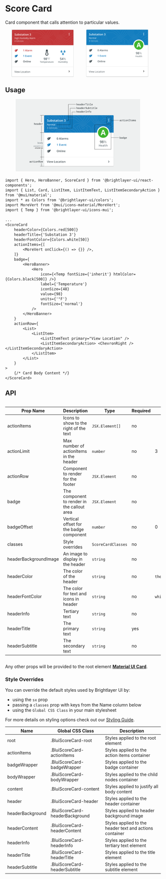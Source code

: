# Score Card

Card component that calls attention to particular values.

<div style="align-items: center; text-align: center; width: 100%; display: flex; justify-content: space-evenly; margin-bottom: 20px">
    <img width="40%" alt="Score Card with multiple highlighted values" src="./images/scoreCard.png"><br/>
    <img width="40%" alt="Score Card with single badge-style value" src="./images/scoreCard_alt.png"><br/>
</div>

## Usage

<div style="align-items: center; text-align: center; width: 100%; display: flex; justify-content: space-evenly; margin-bottom: 20px">
    <img width="80%" alt="Score Card with labels on different parts" src="./images/scoreCardAnatomy.png"><br/>
</div>

```tsx
import { Hero, HeroBanner, ScoreCard } from '@brightlayer-ui/react-components';
import { List, Card, ListItem, ListItemText, ListItemSecondaryAction } from '@mui/material';
import * as Colors from '@brightlayer-ui/colors';
import MoreVert from '@mui/icons-material/MoreVert';
import { Temp } from '@brightlayer-ui/icons-mui';

...
<ScoreCard
    headerColor={Colors.red[500]}
    headerTitle={'Substation 3'}
    headerFontColor={Colors.white[50]}
    actionItems={[
        <MoreVert onClick={() => {}} />,
    ]}
    badge={
        <HeroBanner>
            <Hero
                icon={<Temp fontSize={'inherit'} htmlColor={Colors.black[500]} />}
                label={'Temperature'}
                iconSize={48}
                value={98}
                units={'°F'}
                fontSize={'normal'}
            />
        </HeroBanner>
    }
    actionRow={
        <List>
            <ListItem>
                <ListItemText primary="View Location" />
                <ListItemSecondaryAction> <ChevronRight /> </ListItemSecondaryAction>
            </ListItem>
        </List>
    }
>
    {/* Card Body Content */}
</ScoreCard>
```

## API

<div style="overflow: auto;">

| Prop Name             | Description                                 | Type               | Required | Default                      |
| --------------------- | ------------------------------------------- | ------------------ | -------- | ---------------------------- |
| actionItems           | Icons to show to the right of the text      | `JSX.Element[]`    | no       |                              |
| actionLimit           | Max number of actionItems in the header     | `number`           | no       | 3                            |
| actionRow             | Component to render for the footer          | `JSX.Element`      | no       |                              |
| badge                 | The component to render in the callout area | `JSX.Element`      | no       |                              |
| badgeOffset           | Vertical offset for the badge component     | `number`           | no       | 0                            |
| classes               | Style overrides                             | `ScoreCardClasses` | no       |                              |
| headerBackgroundImage | An image to display in the header           | `string`           | no       |                              |
| headerColor           | The color of the header                     | `string`           | no       | `theme.palette.primary.main` |
| headerFontColor       | The color for text and icons in header      | `string`           | no       | `white`                      |
| headerInfo            | Tertiary text                               | `string`           | no       |                              |
| headerTitle           | The primary text                            | `string`           | yes      |                              |
| headerSubtitle        | The secondary text                          | `string`           | no       |                              |

</div>

Any other props will be provided to the root element [**Material UI Card**](https://material-ui.com/api/card/).

### Style Overrides

You can override the default styles used by Brightlayer UI by:

-   using the `sx` prop
-   passing a `classes` prop with keys from the Name column below
-   using the `Global CSS Class` in your main stylesheet

For more details on styling options check out our [Styling Guide](https://github.com/brightlayer-ui/react-component-library/tree/master/docs#style-guide).

| Name             | Global CSS Class                | Description                                             |
| ---------------- | ------------------------------- | ------------------------------------------------------- |
| root             | .BluiScoreCard-root             | Styles applied to the root element                      |
| actionItems      | .BluiScoreCard-actionItems      | Styles applied to the action items container            |
| badgeWrapper     | .BluiScoreCard-badgeWrapper     | Styles applied to the badge container                   |
| bodyWrapper      | .BluiScoreCard-bodyWrapper      | Styles applied to the child nodes container             |
| content          | .BluiScoreCard-content          | Styles applied to justify all body content              |
| header           | .BluiScoreCard-header           | Styles applied to the header container                  |
| headerBackground | .BluiScoreCard-headerBackground | Styles applied to header background image               |
| headerContent    | .BluiScoreCard-headerContent    | Styles applied to the header text and actions container |
| headerInfo       | .BluiScoreCard-headerInfo       | Styles applied to the tertiary text element             |
| headerTitle      | .BluiScoreCard-headerTitle      | Styles applied to the title element                     |
| headerSubtitle   | .BluiScoreCard-headerSubtitle   | Styles applied to the subtitle element                  |
